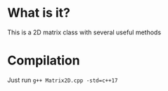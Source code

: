 # What is it?

This is a 2D matrix class with several useful methods

# Compilation

Just run `g++ Matrix2D.cpp -std=c++17`
